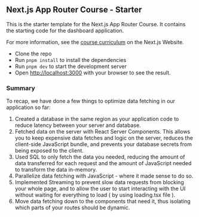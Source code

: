 ## Next.js App Router Course - Starter

This is the starter template for the Next.js App Router Course. It contains the starting code for the dashboard application.

For more information, see the [course curriculum](https://nextjs.org/learn) on the Next.js Website.

- Clone the repo
- Run `pnpm install` to install the dependencies
- Run `pnpm dev` to start the development server
- Open [http://localhost:3000](http://localhost:3000) with your browser to see the result.

### Summary

To recap, we have done a few things to optimize data fetching in our application so far:

1. Created a database in the same region as your application code to reduce latency between your server and database.
2. Fetched data on the server with React Server Components. This allows you to keep expensive data fetches and logic on the server, reduces the client-side JavaScript bundle, and prevents your database secrets from being exposed to the client.
3. Used SQL to only fetch the data you needed, reducing the amount of data transferred for each request and the amount of JavaScript needed to transform the data in-memory.
4. Parallelize data fetching with JavaScript - where it made sense to do so.
5. Implemented Streaming to prevent slow data requests from blocking your whole page, and to allow the user to start interacting with the UI without waiting for everything to load ( by using loading.tsx file ).
6. Move data fetching down to the components that need it, thus isolating which parts of your routes should be dynamic.
